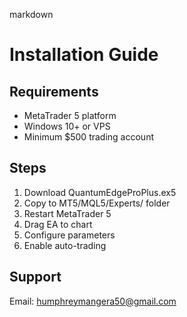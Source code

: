  markdown
   # Installation Guide

   ## Requirements
   - MetaTrader 5 platform
   - Windows 10+ or VPS
   - Minimum $500 trading account

   ## Steps
   1. Download QuantumEdgeProPlus.ex5
   2. Copy to MT5/MQL5/Experts/ folder
   3. Restart MetaTrader 5
   4. Drag EA to chart
   5. Configure parameters
   6. Enable auto-trading

   ## Support
   Email: humphreymangera50@gmail.com
